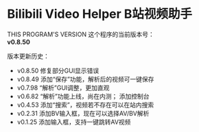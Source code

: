 # Bilibili Video Helper B站视频助手
THIS PROGRAM'S VERSION 这个程序的当前版本号：  
**v0.8.50**

版本更新历史：  
+ v0.8.50
修复部分GUI显示错误
+ v0.8.49
添加“保存”功能，解析后的视频可一键保存
+ v0.7.98
“解析”GUI调整，更加直观
+ v0.6.82
“解析”功能上线，尚在内测；
添加控制台
+ v0.4.53
添加“搜索”，视频若不存在可以在站内搜索
+ v0.2.31
添加BV输入框，现在可以选择AV/BV解析
+ v0.1.25
添加输入框，支持一键跳转AV视频
